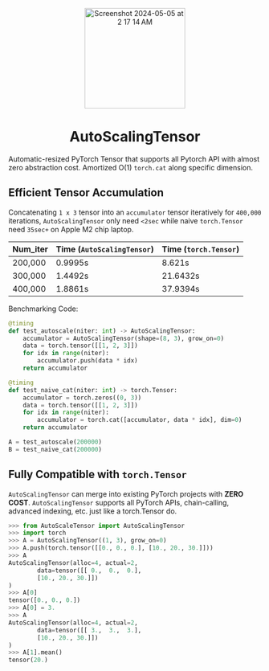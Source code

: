 <p align="center">
    <img width="200" alt="Screenshot 2024-05-05 at 2 17 14 AM" src="https://github.com/MarkChenYutian/AutoScalingTensor/assets/47029019/48cc04d4-eb20-4a40-8589-251cd75bb2c7">
</p>

<h1 align="center">AutoScalingTensor</h1>


Automatic-resized PyTorch Tensor that supports all Pytorch API with almost zero abstraction cost. Amortized O(1) `torch.cat` along specific dimension.

## Efficient Tensor Accumulation

Concatenating `1 x 3` tensor into an `accumulator` tensor iteratively for `400,000` iterations, `AutoScalingTensor` only need `<2sec` while naive `torch.Tensor` need `35sec+` on Apple M2 chip laptop.

| Num_iter | Time (`AutoScalingTensor`) | Time (`torch.Tensor`) | 
|--|--|--|
| 200,000 | 0.9995s | 8.621s | 
| 300,000 | 1.4492s | 21.6432s |
| 400,000 | 1.8861s | 37.9394s |

Benchmarking Code:

```python
@timing
def test_autoscale(niter: int) -> AutoScalingTensor:
    accumulator = AutoScalingTensor(shape=(8, 3), grow_on=0)
    data = torch.tensor([[1, 2, 3]])
    for idx in range(niter):
        accumulator.push(data * idx)
    return accumulator

@timing
def test_naive_cat(niter: int) -> torch.Tensor:
    accumulator = torch.zeros((0, 3))
    data = torch.tensor([[1, 2, 3]])
    for idx in range(niter):
        accumulator = torch.cat([accumulator, data * idx], dim=0)
    return accumulator

A = test_autoscale(200000)
B = test_naive_cat(200000)
```

## Fully Compatible with `torch.Tensor` 

`AutoScalingTensor` can merge into existing PyTorch projects with **ZERO COST**. `AutoScalingTensor` supports all PyTorch APIs, chain-calling, advanced indexing, etc. just like a torch.Tensor do.

```python
>>> from AutoScaleTensor import AutoScalingTensor
>>> import torch
>>> A = AutoScalingTensor((1, 3), grow_on=0)
>>> A.push(torch.tensor([[0., 0., 0.], [10., 20., 30.]]))
>>> A
AutoScalingTensor(alloc=4, actual=2, 
        data=tensor([[ 0.,  0.,  0.],
        [10., 20., 30.]])
)
>>> A[0]
tensor([0., 0., 0.])
>>> A[0] = 3.
>>> A
AutoScalingTensor(alloc=4, actual=2, 
        data=tensor([[ 3.,  3.,  3.],
        [10., 20., 30.]])
)
>>> A[1].mean()
tensor(20.)
```
